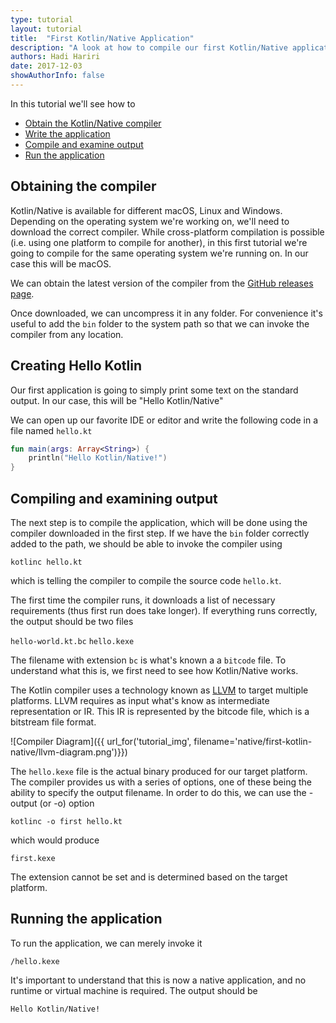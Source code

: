 ```yaml
---
type: tutorial
layout: tutorial
title:  "First Kotlin/Native Application"
description: "A look at how to compile our first Kotlin/Native application"
authors: Hadi Hariri 
date: 2017-12-03
showAuthorInfo: false
---
```



In this tutorial we'll see how to

* [Obtain the Kotlin/Native compiler](#Obtaining-the-compiler)
* [Write the application](#Creating-Hello-Kotlin)
* [Compile and examine output](#Compiling-and-examining-output)
* [Run the application](#Running-the-application)


## Obtaining the compiler

Kotlin/Native is available for different macOS, Linux and Windows. Depending on the operating system we're working on, we'll need to download
the correct compiler. While cross-platform compilation is possible (i.e. using one platform to compile for another), in this first tutorial
we're going to compile for the same operating system we're running on. In our case this will be macOS. 

We can obtain the latest version of the compiler from the [GitHub releases page](https://github.com/JetBrains/kotlin-native/releases).

Once downloaded, we can uncompress it in any folder. For convenience it's useful to add the `bin` folder to the system path so that we can invoke the 
compiler from any location.

## Creating Hello Kotlin

Our first application is going to simply print some text on the standard output. In our case, this will be "Hello Kotlin/Native"
 
We can open up our favorite IDE or editor and write the following code in a file named `hello.kt` 

```kotlin
fun main(args: Array<String>) {
    println("Hello Kotlin/Native!")
}
```

## Compiling and examining output 

The next step is to compile the application, which will be done using the compiler downloaded in the first step. If we have the `bin` folder
correctly added to the path, we should be able to invoke the compiler using

`kotlinc hello.kt`

which is telling the compiler to compile the source code `hello.kt`.

The first time the compiler runs, it downloads a list of necessary requirements (thus first run does take longer). If everything runs correctly, the output 
should be two files  

`hello-world.kt.bc`
`hello.kexe`

The filename with extension `bc` is what's known a a `bitcode` file. To understand what this is, we first need to see how Kotlin/Native works.
 
The Kotlin compiler uses a technology known as [LLVM](https://en.wikipedia.org/wiki/LLVM) to target multiple platforms. LLVM requires as input what's know as intermediate representation or IR. This IR is
represented by the bitcode file, which is a bitstream file format. 

![Compiler Diagram]({{ url_for('tutorial_img', filename='native/first-kotlin-native/llvm-diagram.png')}})


The `hello.kexe` file is the actual binary produced for our target platform. The compiler provides us with a series of options, one of these
being the ability to specify the output filename. In order to do this, we can use the -output (or -o) option

`kotlinc -o first hello.kt`

which would produce

`first.kexe`

The extension cannot be set and is determined based on the target platform. 

## Running the application

To run the application, we can merely invoke it

`/hello.kexe`

It's important to understand that this is now a native application, and no runtime or virtual machine is required. The output should be

```
Hello Kotlin/Native!
```

